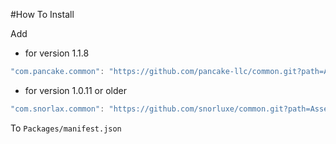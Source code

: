 #How To Install

Add 

- for version 1.1.8
```csharp
"com.pancake.common": "https://github.com/pancake-llc/common.git?path=Assets/_Root#1.1.8",
```


- for version 1.0.11 or older
```csharp
"com.snorlax.common": "https://github.com/snorluxe/common.git?path=Assets/_Root#1.0.11",
```

To `Packages/manifest.json`